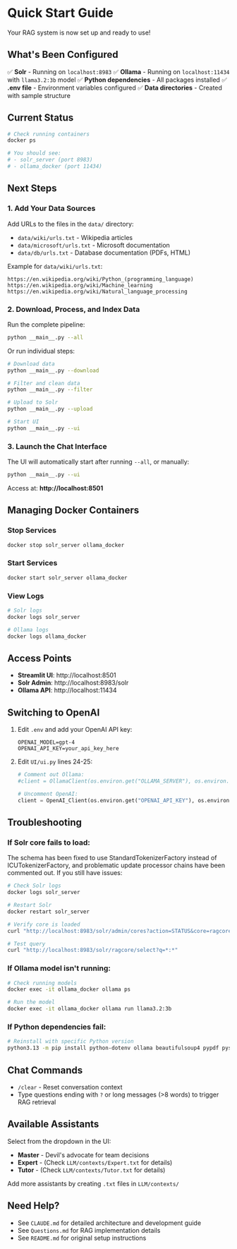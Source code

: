 # Quick Start Guide

Your RAG system is now set up and ready to use!

## What's Been Configured

✅ **Solr** - Running on `localhost:8983`
✅ **Ollama** - Running on `localhost:11434` with `llama3.2:3b` model
✅ **Python dependencies** - All packages installed
✅ **.env file** - Environment variables configured
✅ **Data directories** - Created with sample structure

## Current Status

```bash
# Check running containers
docker ps

# You should see:
# - solr_server (port 8983)
# - ollama_docker (port 11434)
```

## Next Steps

### 1. Add Your Data Sources

Add URLs to the files in the `data/` directory:
- `data/wiki/urls.txt` - Wikipedia articles
- `data/microsoft/urls.txt` - Microsoft documentation
- `data/db/urls.txt` - Database documentation (PDFs, HTML)

Example for `data/wiki/urls.txt`:
```
https://en.wikipedia.org/wiki/Python_(programming_language)
https://en.wikipedia.org/wiki/Machine_learning
https://en.wikipedia.org/wiki/Natural_language_processing
```

### 2. Download, Process, and Index Data

Run the complete pipeline:
```bash
python __main__.py --all
```

Or run individual steps:
```bash
# Download data
python __main__.py --download

# Filter and clean data
python __main__.py --filter

# Upload to Solr
python __main__.py --upload

# Start UI
python __main__.py --ui
```

### 3. Launch the Chat Interface

The UI will automatically start after running `--all`, or manually:
```bash
python __main__.py --ui
```

Access at: **http://localhost:8501**

## Managing Docker Containers

### Stop Services
```bash
docker stop solr_server ollama_docker
```

### Start Services
```bash
docker start solr_server ollama_docker
```

### View Logs
```bash
# Solr logs
docker logs solr_server

# Ollama logs
docker logs ollama_docker
```

## Access Points

- **Streamlit UI**: http://localhost:8501
- **Solr Admin**: http://localhost:8983/solr
- **Ollama API**: http://localhost:11434

## Switching to OpenAI

1. Edit `.env` and add your OpenAI API key:
   ```env
   OPENAI_MODEL=gpt-4
   OPENAI_API_KEY=your_api_key_here
   ```

2. Edit `UI/ui.py` lines 24-25:
   ```python
   # Comment out Ollama:
   #client = OllamaClient(os.environ.get("OLLAMA_SERVER"), os.environ.get("OLLAMA_MODEL"), solr_handler)

   # Uncomment OpenAI:
   client = OpenAI_Client(os.environ.get("OPENAI_API_KEY"), os.environ.get("OPENAI_MODEL"), solr_handler)
   ```

## Troubleshooting

### If Solr core fails to load:

The schema has been fixed to use StandardTokenizerFactory instead of ICUTokenizerFactory, and problematic update processor chains have been commented out. If you still have issues:

```bash
# Check Solr logs
docker logs solr_server

# Restart Solr
docker restart solr_server

# Verify core is loaded
curl "http://localhost:8983/solr/admin/cores?action=STATUS&core=ragcore"

# Test query
curl "http://localhost:8983/solr/ragcore/select?q=*:*"
```

### If Ollama model isn't running:
```bash
# Check running models
docker exec -it ollama_docker ollama ps

# Run the model
docker exec -it ollama_docker ollama run llama3.2:3b
```

### If Python dependencies fail:
```bash
# Reinstall with specific Python version
python3.13 -m pip install python-dotenv ollama beautifulsoup4 pypdf pysolr wikitextparser streamlit langdetect openai
```

## Chat Commands

- `/clear` - Reset conversation context
- Type questions ending with `?` or long messages (>8 words) to trigger RAG retrieval

## Available Assistants

Select from the dropdown in the UI:
- **Master** - Devil's advocate for team decisions
- **Expert** - (Check `LLM/contexts/Expert.txt` for details)
- **Tutor** - (Check `LLM/contexts/Tutor.txt` for details)

Add more assistants by creating `.txt` files in `LLM/contexts/`

## Need Help?

- See `CLAUDE.md` for detailed architecture and development guide
- See `Questions.md` for RAG implementation details
- See `README.md` for original setup instructions
